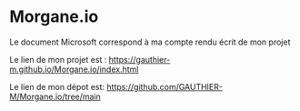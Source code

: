 # Morgane.io

Le document Microsoft correspond à ma compte rendu écrit de mon projet

Le lien de mon projet est : https://gauthier-m.github.io/Morgane.io/index.html

Le lien de mon dépot est: https://github.com/GAUTHIER-M/Morgane.io/tree/main

